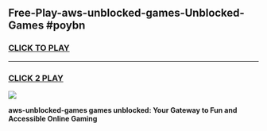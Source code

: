 
## Free-Play-aws-unblocked-games-Unblocked-Games #poybn
<h3>
<a href="https://news.freeplayer.one?title=aws-unblocked-games&ref=8M">CLICK TO PLAY</a></h3>
<hr>

<h3>
<a href="https://news.freeplayer.one?title=aws-unblocked-games&ref=8M">CLICK 2 PLAY</a>
  
</h3>

<a href="https://news.freeplayer.one?title=aws-unblocked-games&ref=8M"><img src="https://clearcache.store/games.png"></a>


**aws-unblocked-games games unblocked: Your Gateway to Fun and Accessible Online Gaming**
